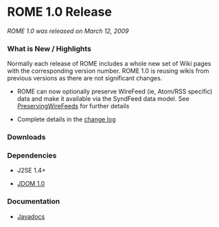 # ROME 1.0 Release


_ROME 1.0 was released on March 12, 2009_


### What is New / Highlights



Normally each release of ROME includes a whole new set of Wiki pages with the corresponding version number. ROME 1.0 is reusing wikis from previous versions as there are not significant changes. 


 
* ROME can now optionally preserve WireFeed (ie, Atom/RSS specific) data and make it available via the SyndFeed data model. See [PreservingWireFeeds](../PreservingWireFeeds.html) for further details
 

 
* Complete details in the [change log](../ChangeLog.html)
 

### Downloads


### Dependencies


 
* J2SE 1.4\+
 
* [JDOM 1.0](http://www.jdom.org/)  

 

### Documentation


 
* [Javadocs](http://rome.dev.java.net/apidocs/1_0/overview-summary.html)
 
